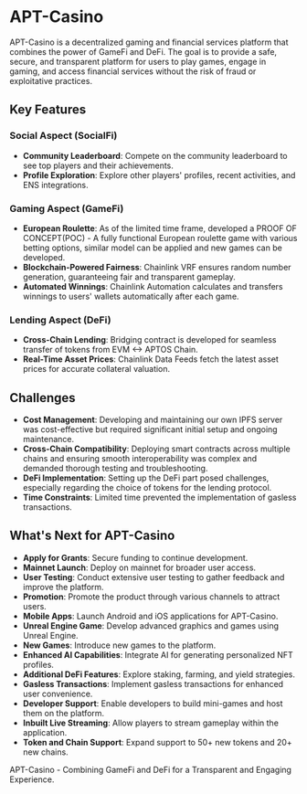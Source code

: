 # APT-Casino
APT-Casino is a decentralized gaming and financial services platform that combines the power of GameFi and DeFi. The goal is to provide a safe, secure, and transparent platform for users to play games, engage in gaming, and access financial services without the risk of fraud or exploitative practices.

## Key Features

### Social Aspect (SocialFi)
- **Community Leaderboard**: Compete on the community leaderboard to see top players and their achievements.
- **Profile Exploration**: Explore other players' profiles, recent activities, and ENS integrations.

### Gaming Aspect (GameFi)
- **European Roulette**: As of the limited time frame, developed a PROOF OF CONCEPT(POC) - A fully functional European roulette game with various betting options, similar model can be applied and new games can be developed.
- **Blockchain-Powered Fairness**: Chainlink VRF ensures random number generation, guaranteeing fair and transparent gameplay.
- **Automated Winnings**: Chainlink Automation calculates and transfers winnings to users' wallets automatically after each game.

### Lending Aspect (DeFi)
- **Cross-Chain Lending**: Bridging contract is developed for seamless transfer of tokens from EVM <-> APTOS Chain.
- **Real-Time Asset Prices**: Chainlink Data Feeds fetch the latest asset prices for accurate collateral valuation.

## Challenges
- **Cost Management**: Developing and maintaining our own IPFS server was cost-effective but required significant initial setup and ongoing maintenance.
- **Cross-Chain Compatibility**: Deploying smart contracts across multiple chains and ensuring smooth interoperability was complex and demanded thorough testing and troubleshooting.
- **DeFi Implementation**: Setting up the DeFi part posed challenges, especially regarding the choice of tokens for the lending protocol.
- **Time Constraints**: Limited time prevented the implementation of gasless transactions.

## What's Next for APT-Casino
- **Apply for Grants**: Secure funding to continue development.
- **Mainnet Launch**: Deploy on mainnet for broader user access.
- **User Testing**: Conduct extensive user testing to gather feedback and improve the platform.
- **Promotion**: Promote the product through various channels to attract users.
- **Mobile Apps**: Launch Android and iOS applications for APT-Casino.
- **Unreal Engine Game**: Develop advanced graphics and games using Unreal Engine.
- **New Games**: Introduce new games to the platform.
- **Enhanced AI Capabilities**: Integrate AI for generating personalized NFT profiles.
- **Additional DeFi Features**: Explore staking, farming, and yield strategies.
- **Gasless Transactions**: Implement gasless transactions for enhanced user convenience.
- **Developer Support**: Enable developers to build mini-games and host them on the platform.
- **Inbuilt Live Streaming**: Allow players to stream gameplay within the application.
- **Token and Chain Support**: Expand support to 50+ new tokens and 20+ new chains.

APT-Casino - Combining GameFi and DeFi for a Transparent and Engaging Experience.